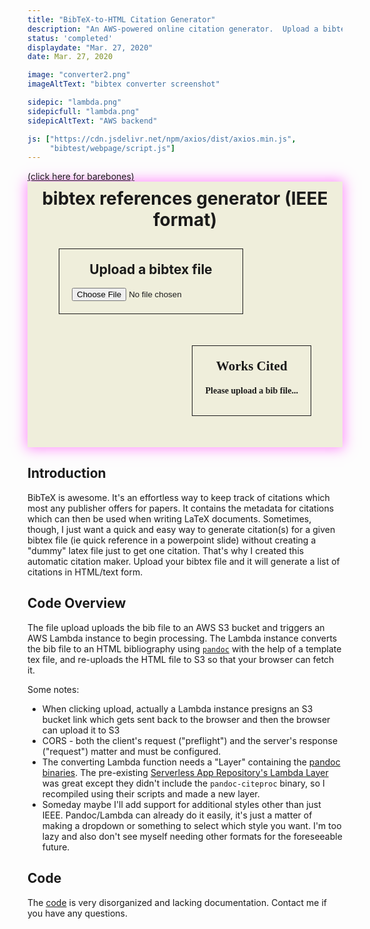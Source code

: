 ```yaml
---
title: "BibTeX-to-HTML Citation Generator"
description: "An AWS-powered online citation generator.  Upload a bibtex file and copy/paste the formatted citations."
status: 'completed'
displaydate: "Mar. 27, 2020"
date: Mar. 27, 2020

image: "converter2.png"
imageAltText: "bibtex converter screenshot"

sidepic: "lambda.png"
sidepicfull: "lambda.png"
sidepicAltText: "AWS backend"

js: ["https://cdn.jsdelivr.net/npm/axios/dist/axios.min.js",
     "bibtest/webpage/script.js"]
---
```


<div style="clear:both; margin:0"></div>
<a href="./bibtest/webpage/index.html">(click here for barebones)</a>
<div class="hello" style="padding:10px; box-shadow: 0px 0px 20px 2px #ff51faa8; background-color: #efeedb; max-width:800px;">
    <h1 align="center" style="margin-top: 0px">bibtex references generator (IEEE format)</h1>
    <div id="uploadcontainer" style="float:left; border-style:solid; border-width:thin; padding:20px; margin:40px; margin-top:10px; text-align:center;">
        <h2 style="margin-top: 0">Upload a bibtex file</h2>
        <input id="inputfile" type="file" accept=".bib" onchange="onFileChange(this);">
        <br />
        <button id="removeimgbutton" onclick="removeImage()" hidden="true">Remove</button>
        <button id="uploadimgbutton" onclick="uploadImage()" hidden="true">Convert!</button>
    </div>
    <div id="resultcontainer" style="float:right; border-style:solid; border-width:thin; padding:20px; margin:40px; margin-top:10px; font-family: times;">
        <h2 align="center" style="margin-top: 0; text-align:center">Works Cited</h2>
        <a id="htmllink" hidden="true">Click here to download the bare html!</a>
        <div id="result" style="font-size: 9pt; line-height: 9pt;"><h3 align="center">Please upload a bib file...</h3></div>
    </div>
    <div style="clear:both; margin:0"></div>
</div>

## Introduction
BibTeX is awesome.  It's an effortless way to keep track of citations which most any publisher offers for papers.  It contains the metadata for citations which can then be used when writing LaTeX documents.  Sometimes, though, I just want a quick and easy way to generate citation(s) for a given bibtex file (ie quick reference in a powerpoint slide) without creating a "dummy" latex file just to get one citation.  That's why I created this automatic citation maker.  Upload your bibtex file and it will generate a list of citations in HTML/text form.

## Code Overview
The file upload uploads the bib file to an AWS S3 bucket and triggers an AWS Lambda instance to begin processing.  The Lambda instance converts the bib file to an HTML bibliography using [`pandoc`](https://pandoc.org) with the help of a template tex file, and re-uploads the HTML file to S3 so that your browser can fetch it.

Some notes:

* When clicking upload, actually a Lambda instance presigns an S3 bucket link which gets sent back to the browser and then the browser can upload it to S3
* CORS - both the client's request ("preflight") and the server's response ("request") matter and must be configured.
* The converting Lambda function needs a "Layer" containing the [pandoc binaries][pandoc_binaries_zip].  The pre-existing [Serverless App Repository's Lambda Layer](https://github.com/serverlesspub/pandoc-aws-lambda-binary) was great except they didn't include the `pandoc-citeproc` binary, so I recompiled using their scripts and made a new layer.
* Someday maybe I'll add support for additional styles other than just IEEE.  Pandoc/Lambda can already do it easily, it's just a matter of making a dropdown or something to select which style you want.  I'm too lazy and also don't see myself needing other formats for the foreseeable future.

## Code
The [code](bibtest) is very disorganized and lacking documentation.  Contact me if you have any questions.

[pandoc_binaries_zip]: https://drive.google.com/file/d/1SLVYL_mUfnv_LgYtt-kUgQKy6oVkVIJc/view?usp=drive_link
<!-- [pandoc_binaries_zip]: ./bibtest/pandoc_binaries.zip -->